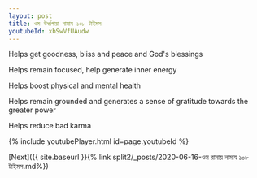 ```yaml
---
layout: post
title: ওম উর্ধ্বগায়া নামায ১০৮ টাইমস
youtubeId: xbSwVfUAudw
---
```

 
 
Helps get goodness, bliss and peace and God's blessings
 
Helps remain focused, help generate inner energy 
 
Helps boost physical and mental health 
 
Helps remain grounded and generates a sense of gratitude towards the greater power 
 
Helps reduce bad karma
 
 
 
 


{% include youtubePlayer.html id=page.youtubeId %}
 
[Next]({{ site.baseurl }}{% link  split2/_posts/2020-06-16-ওম রামায় নামায ১০৮ টাইমস.md%})
 
